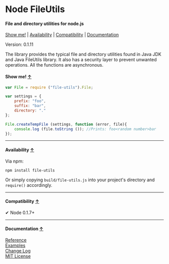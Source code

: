 <a name="start"></a>

Node FileUtils
==============

#### File and directory utilities for node.js ####

[Show me!](#showme) | [Availability](#availability) | [Compatibility](#compatibility) | [Documentation](#documentation)

Version: 0.1.11

The library provides the typical file and directory utilities found in Java JDK and Java FileUtils library.
It also has a security layer to prevent unwanted operations. All the functions are asynchronous.

<a name="showme"></a>
#### Show me! [↑](#start) ####

```javascript
var File = require ("file-utils").File;

var settings = {
	prefix: "foo",
	suffix: "bar",
	directory: "."
};

File.createTempFile (settings, function (error, file){
	console.log (file.toString ()); //Prints: foo<random number>bar
});
```

***

<a name="availability"></a>
#### Availability [↑](#start) ####

Via npm:

```
npm install file-utils
```

Or simply copying `build/file-utils.js` into your project's directory and `require()` accordingly.

***

<a name="compatibility"></a>
#### Compatibility [↑](#start) ####

✔ Node 0.1.7+

***

<a name="documentation"></a>
#### Documentation [↑](#start) ####
 
[Reference](https://github.com/Gagle/Node-FileUtils/wiki/Reference)  
[Examples](https://github.com/Gagle/Node-FileUtils/tree/master/examples)  
[Change Log](https://github.com/Gagle/Node-FileUtils/wiki/Change-Log)  
[MIT License](https://github.com/Gagle/Node-FileUtils/blob/master/LICENSE)